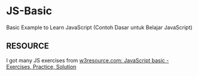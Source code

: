 # JS-Basic
Basic Example to Learn JavaScript (Contoh Dasar untuk Belajar JavaScript)

## RESOURCE

I got many JS exercises from [w3resource.com: JavaScript basic - Exercises, Practice, Solution](https://www.w3resource.com/javascript-exercises/javascript-basic-exercises.php)
